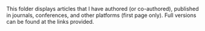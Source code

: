This folder displays articles that I have authored (or co-authored), published in journals, conferences, and other platforms (first page only).
Full versions can be found at the links provided.
